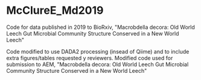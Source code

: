 # McClureE_Md2019
Code for data published in 2019 to BioRxiv, "Macrobdella decora: Old World Leech Gut Microbial Community Structure Conserved in a New World Leech"

Code modified to use DADA2 processing (insead of Qiime) and to include extra figures/tables requested y reviewers. Modified code used for submission to AEM, "Macrobdella decora: Old World Leech Gut Microbial Community Structure Conserved in a New World Leech"
